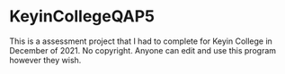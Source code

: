 # KeyinCollegeQAP5
This is a assessment project that I had to complete for Keyin College in December of 2021.
No copyright. Anyone can edit and use this program however they wish.
